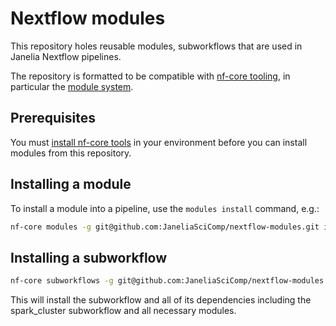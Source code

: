 # Nextflow modules

This repository holes reusable modules, subworkflows that are used in Janelia Nextflow pipelines.

The repository is formatted to be compatible with [nf-core tooling](https://nf-co.re/), in particular the [module system](https://github.com/nf-core/modules/tree/master).

## Prerequisites

You  must [install nf-core tools](https://nf-co.re/tools) in your environment before you can install modules from this repository.

## Installing a module

To install a module into a pipeline, use the `modules install` command, e.g.:

```bash
nf-core modules -g git@github.com:JaneliaSciComp/nextflow-modules.git install spark/prepare
```

## Installing a subworkflow

```bash
nf-core subworkflows -g git@github.com:JaneliaSciComp/nextflow-modules.git install spark_start
```

This will install the subworkflow and all of its dependencies including the spark_cluster subworkflow and all necessary modules.
